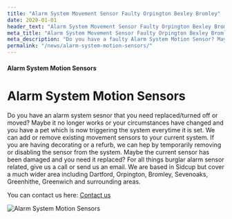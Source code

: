 ```yaml
---
title: "Alarm System Movement Sensor Faulty Orpington Bexley Bromley"
date: 2020-01-01
header_text: "Alarm System Movement Sensor Faulty Orpington Bexley Bromley"
meta_title: "Alarm System Movement Sensor Faulty Orpington Bexley Bromley"
meta_description: "Do you have a faulty Alarm System Motion Sensor? Maybe you need your sensor removed for decorating or a refurb. Give us a call on 020 8302 4065."
permalink: "/news/alarm-system-motion-sensors/"
---
```


#### Alarm System Motion Sensors

# Alarm System Motion Sensors

Do you have an alarm system sesnor that you need replaced/turned off or moved? Maybe it no longer works or your circumstances have changed and you have a pet which is now triggering the system everytime it is set. We can add or remove existing movement sensors to your current system. If you are having decorating or a refurb, we can hep by temporarily removing or disabling the sensor from the system. Maybe the current sensor has been damaged and you need it replaced? For all things burglar alarm sensor related, give us a call or send us an email. We are based in Sidcup but cover a much wider area including Dartford, Orpington, Bromley, Sevenoaks, Greenhithe, Greenwich and surrounding areas.

You can contact us here: [Contact us](../contact.php.html)

![Alarm System Motion Sensors](https://res.cloudinary.com/kbs/image/upload/pxdfoojprpweoiyfusrp.jpg)